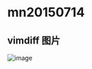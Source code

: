 # mn20150714
## vimdiff 图片
![image](https://github.com/maning/mn20150714/raw/master/images-folder/vimdiff-merge-image.png)


